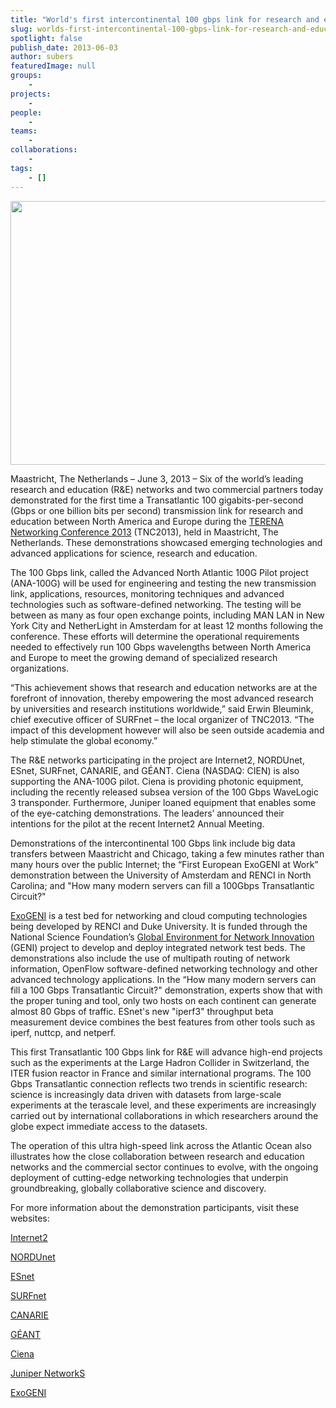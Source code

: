 ```yaml
---
title: "World's first intercontinental 100 gbps link for research and education demonstrated at TERENA Networking Conference"
slug: worlds-first-intercontinental-100-gbps-link-for-research-and-education-demonstrated-at-terena-networking-conference
spotlight: false
publish_date: 2013-06-03
author: subers
featuredImage: null
groups:
    - 
projects:
    - 
people:
    - 
teams: 
    - 
collaborations:
    - 
tags:
    - []
---
```

<a href="http://www.renci.org/news/releases/intercontinental-100-gbps-link-for-research-and-education/attachment/100-gbps-link" rel="attachment wp-att-10209"><img class="size-large wp-image-12067 alignleft" title="100-gbps-link" src="http://www.renci.org/wp-content/uploads/2013/10/100-gbps-link.jpg" alt="" width="640" height="422" /></a>

Maastricht, The Netherlands – June 3, 2013 – Six of the world’s leading research and education (R&amp;E) networks and two commercial partners today demonstrated for the first time a Transatlantic 100 gigabits-per-second (Gbps or one billion bits per second) transmission link for research and education between North America and Europe during the <a href="https://tnc2013.terena.org" target="_blank">TERENA Networking Conference 2013</a> (TNC2013), held in Maastricht, The Netherlands. These demonstrations showcased emerging technologies and advanced applications for science, research and education.

<!--more-->

The 100 Gbps link, called the Advanced North Atlantic 100G Pilot project (ANA-100G) will be used for engineering and testing the new transmission link, applications, resources, monitoring techniques and advanced technologies such as software-defined networking. The testing will be between as many as four open exchange points, including MAN LAN in New York City and NetherLight in Amsterdam for at least 12 months following the conference. These efforts will determine the operational requirements needed to effectively run 100 Gbps wavelengths between North America and Europe to meet the growing demand of specialized research organizations.

“This achievement shows that research and education networks are at the forefront of innovation, thereby empowering the most advanced research by universities and research institutions worldwide,” said Erwin Bleumink, chief executive officer of SURFnet – the local organizer of TNC2013. “The impact of this development however will also be seen outside academia and help stimulate the global economy.”

The R&amp;E networks participating in the project are Internet2, NORDUnet, ESnet, SURFnet, CANARIE, and GÉANT. Ciena (NASDAQ: CIEN) is also supporting the ANA-100G pilot. Ciena is providing photonic equipment, including the recently released subsea version of the 100 Gbps WaveLogic 3 transponder. Furthermore, Juniper loaned equipment that enables some of the eye-catching demonstrations. The leaders’ announced their intentions for the pilot at the recent Internet2 Annual Meeting.

Demonstrations of the intercontinental 100 Gbps link include big data transfers between Maastricht and Chicago, taking a few minutes rather than many hours over the public Internet; the “First European ExoGENI at Work” demonstration between the University of Amsterdam and RENCI in North Carolina; and "How many modern servers can fill a 100Gbps Transatlantic Circuit?"

<a href="http://www.exogeni.net" target="_blank">ExoGENI</a> is a test bed for networking and cloud computing technologies being developed by RENCI and Duke University. It is funded through the National Science Foundation’s <a href="http://www.geni.net" target="_blank">Global Environment for Network Innovation</a> (GENI) project to develop and deploy integrated network test beds. The demonstrations also include the use of multipath routing of network information, OpenFlow software-defined networking technology and other advanced technology applications. In the “How many modern servers can fill a 100 Gbps Transatlantic Circuit?" demonstration, experts show that with the proper tuning and tool, only two hosts on each continent can generate almost 80 Gbps of traffic. ESnet's new "iperf3" throughput beta measurement device combines the best features from other tools such as iperf, nuttcp, and netperf.

This first Transatlantic 100 Gbps link for R&amp;E will advance high-end projects such as the experiments at the Large Hadron Collider in Switzerland, the ITER fusion reactor in France and similar international programs. The 100 Gbps Transatlantic connection reflects two trends in scientific research: science is increasingly data driven with datasets from large-scale experiments at the terascale level, and these experiments are increasingly carried out by international collaborations in which researchers around the globe expect immediate access to the datasets.

The operation of this ultra high-speed link across the Atlantic Ocean also illustrates how the close collaboration between research and education networks and the commercial sector continues to evolve, with the ongoing deployment of cutting-edge networking technologies that underpin groundbreaking, globally collaborative science and discovery.

For more information about the demonstration participants, visit these websites:

<a href="http://www.internet2.edu" target="_blank">Internet2</a>

<a href="http://www.nordu.net/" target="_blank">NORDUnet</a>

<a href="http://www.es.net/" target="_blank">ESnet</a>

<a href="http://www.surfnet.nl/en" target="_blank">SURFnet</a>

<a href="http://www.canarie.ca/" target="_blank">CANARIE</a>

<a href="http://www.geant.net/" target="_blank">GÉANT</a>

<a href="http://www.ciena.com/" target="_blank">Ciena</a>

<a href="http://www.juniper.net/" target="_blank">Juniper NetworkS</a>

<a href="http://www.exogeni.net/" target="_blank">ExoGENI</a>
